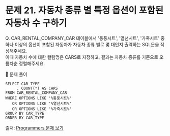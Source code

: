 # 문제 21. 자동차 종류 별 특정 옵션이 포함된 자동차 수 구하기

Q. CAR_RENTAL_COMPANY_CAR 테이블에서 '통풍시트', '열선시트', '가죽시트' 중 하나 이상의 옵션이 포함된 자동차가 자동차 종류 별로 몇 대인지 출력하는 SQL문을 작성해주세요.<br>
이때 자동차 수에 대한 컬럼명은 CARS로 지정하고, 결과는 자동차 종류를 기준으로 오름차순 정렬해주세요.

🔑 문제 풀이
```mysql
SELECT CAR_TYPE
     , COUNT(*) AS CARS
FROM CAR_RENTAL_COMPANY_CAR
WHERE OPTIONS LIKE '%통풍시트%' 
   OR OPTIONS LIKE '%열선시트%' 
   OR OPTIONS LIKE '%가죽시트%'
GROUP BY CAR_TYPE
ORDER BY CAR_TYPE
```
  
출처: [Programmers 문제 보기](https://school.programmers.co.kr/learn/courses/30/lessons/151137)
